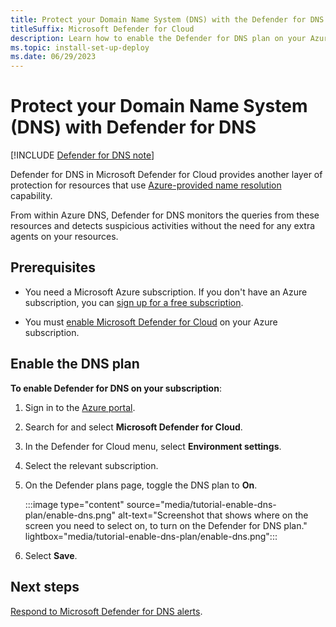 ```yaml
---
title: Protect your Domain Name System (DNS) with the Defender for DNS plan - Microsoft Defender for Cloud
titleSuffix: Microsoft Defender for Cloud
description: Learn how to enable the Defender for DNS plan on your Azure subscription for Microsoft Defender for Cloud.
ms.topic: install-set-up-deploy
ms.date: 06/29/2023
---
```


# Protect your Domain Name System (DNS) with Defender for DNS

[!INCLUDE [Defender for DNS note](./includes/defender-for-dns-note.md)]

Defender for DNS in Microsoft Defender for Cloud provides another layer of protection for resources that use [Azure-provided name resolution](../virtual-network/virtual-networks-name-resolution-for-vms-and-role-instances.md#azure-provided-name-resolution) capability.

From within Azure DNS, Defender for DNS monitors the queries from these resources and detects suspicious activities without the need for any extra agents on your resources.

## Prerequisites

- You need a Microsoft Azure subscription. If you don't have an Azure subscription, you can [sign up for a free subscription](https://azure.microsoft.com/pricing/free-trial/).

- You must [enable Microsoft Defender for Cloud](get-started.md#enable-defender-for-cloud-on-your-azure-subscription) on your Azure subscription.

## Enable the DNS plan

**To enable Defender for DNS on your subscription**:

1. Sign in to the [Azure portal](https://portal.azure.com).

1. Search for and select **Microsoft Defender for Cloud**.

1. In the Defender for Cloud menu, select **Environment settings**.

1. Select the relevant subscription.

1. On the Defender plans page, toggle the DNS plan to **On**.

    :::image type="content" source="media/tutorial-enable-dns-plan/enable-dns.png" alt-text="Screenshot that shows where on the screen you need to select on, to turn on the  Defender for DNS plan." lightbox="media/tutorial-enable-dns-plan/enable-dns.png":::

1. Select **Save**.

## Next steps

[Respond to Microsoft Defender for DNS alerts](defender-for-dns-alerts.md).
